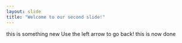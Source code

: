```yaml
---
layout: slide
title: "Welcome to our second slide!"
---
```

this is something new
Use the left arrow to go back!
this is now done
